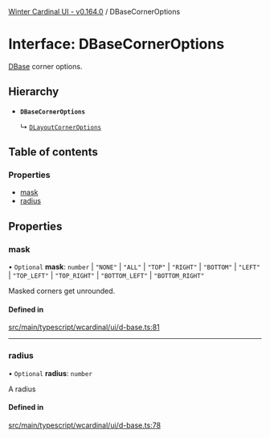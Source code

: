 [Winter Cardinal UI - v0.164.0](../index.md) / DBaseCornerOptions

# Interface: DBaseCornerOptions

[DBase](../classes/DBase.md) corner options.

## Hierarchy

- **`DBaseCornerOptions`**

  ↳ [`DLayoutCornerOptions`](DLayoutCornerOptions.md)

## Table of contents

### Properties

- [mask](DBaseCornerOptions.md#mask)
- [radius](DBaseCornerOptions.md#radius)

## Properties

### mask

• `Optional` **mask**: `number` \| ``"NONE"`` \| ``"ALL"`` \| ``"TOP"`` \| ``"RIGHT"`` \| ``"BOTTOM"`` \| ``"LEFT"`` \| ``"TOP_LEFT"`` \| ``"TOP_RIGHT"`` \| ``"BOTTOM_LEFT"`` \| ``"BOTTOM_RIGHT"``

Masked corners get unrounded.

#### Defined in

[src/main/typescript/wcardinal/ui/d-base.ts:81](https://github.com/winter-cardinal/winter-cardinal-ui/blob/v0.164.0/src/main/typescript/wcardinal/ui/d-base.ts#L81)

___

### radius

• `Optional` **radius**: `number`

A radius

#### Defined in

[src/main/typescript/wcardinal/ui/d-base.ts:78](https://github.com/winter-cardinal/winter-cardinal-ui/blob/v0.164.0/src/main/typescript/wcardinal/ui/d-base.ts#L78)

